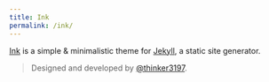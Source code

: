 ```yaml
---
title: Ink
permalink: /ink/
---
```


<p class="heavy-title"><a href="http://github.com/thinker3197/Ink">Ink</a> is a simple & minimalistic theme for <a href="http://jekyllrb.com">Jekyll</a>, a static site generator.</p>

>Designed and developed by [@thinker3197](https://github.com/thinker3197).
